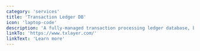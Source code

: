 ```yaml
---
category: 'services'
title: 'Transaction Ledger DB'
icon: 'laptop-code'
description: 'A fully-managed transaction processing ledger database, built from the ground-up to compute and manage your most mission-critical data. TODO parsnips'
linkTo: 'https://www.txlayer.com/'
linkText: 'Learn more'
---
```

